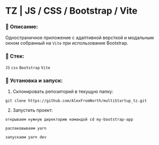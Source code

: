 # TZ | JS / CSS / Bootstrap / Vite

### 📜 Описание:
Одностраничное приложение c адаптивной версткой и модальным окном собранный на `Vite` при использование Bootstrap.

### 🥞 Стек:

`JS` `css` `Bootstrap` `Vite` 

### 💽 Установка и запуск:

1. Склонировать репозиторий в текущую папку:

```git clone https://github.com/AlexFromNorth/multiStartup_tz.git ```

2. Запустить проект:

```открываем нужную директорию командой cd my-bootstrap-app```

```распаковываем yarn```

```запускаем yarn dev```
